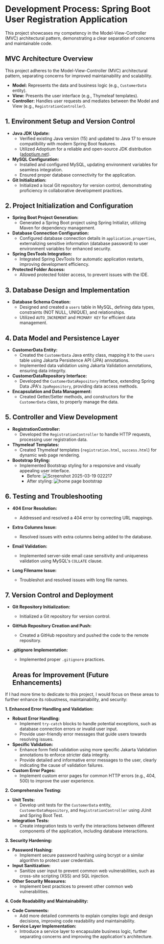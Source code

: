 # Development Process: Spring Boot User Registration Application

This project showcases my competency in the Model-View-Controller (MVC) architectural pattern, demonstrating a clear separation of concerns and maintainable code.

## MVC Architecture Overview

This project adheres to the Model-View-Controller (MVC) architectural pattern, separating concerns for improved maintainability and scalability.

* **Model:** Represents the data and business logic (e.g., `CustomerData` entity).
* **View:** Presents the user interface (e.g., Thymeleaf templates).
* **Controller:** Handles user requests and mediates between the Model and View (e.g., `RegistrationController`).

## 1. Environment Setup and Version Control

* **Java JDK Update:**
    * Verified existing Java version (15) and updated to Java 17 to ensure compatibility with modern Spring Boot features.
    * Utilized Adoptium for a reliable and open-source JDK distribution ([adoptium.net](https://adoptium.net/)).
* **MySQL Configuration:**
    * Installed and configured MySQL, updating environment variables for seamless integration.
    * Ensured proper database connectivity for the application.
* **Git Initialization:**
    * Initialized a local Git repository for version control, demonstrating proficiency in collaborative development practices.

## 2. Project Initialization and Configuration

* **Spring Boot Project Generation:**
    * Generated a Spring Boot project using Spring Initializr, utilizing Maven for dependency management.
* **Database Connection Configuration:**
    * Configured database connection details in `application.properties`, externalizing sensitive information (database password) to user environment variables for enhanced security.
* **Spring DevTools Integration:**
    * Integrated Spring DevTools for automatic application restarts, improving development efficiency.
* **Protected Folder Access:**
    * Allowed protected folder access, to prevent issues with the IDE.

## 3. Database Design and Implementation

* **Database Schema Creation:**
    * Designed and created a `users` table in MySQL, defining data types, constraints (NOT NULL, UNIQUE), and relationships.
    * Utilized `AUTO_INCREMENT` and `PRIMARY KEY` for efficient data management.

## 4. Data Model and Persistence Layer

* **CustomerData Entity:**
    * Created the `CustomerData` Java entity class, mapping it to the `users` table using Jakarta Persistence API (JPA) annotations.
    * Implemented data validation using Jakarta Validation annotations, ensuring data integrity.
* **CustomerDataRepository Interface:**
    * Developed the `CustomerDataRepository` interface, extending Spring Data JPA's `JpaRepository`, providing data access methods.
* **Encapsulation and Data Management:**
    * Created Getter/Setter methods, and constructors for the `CustomerData` class, to properly manage the data.

## 5. Controller and View Development

* **RegistrationController:**
    * Developed the `RegistrationController` to handle HTTP requests, processing user registration data.
* **Thymeleaf Templates:**
    * Created Thymeleaf templates (`registration.html`, `success.html`) for dynamic web page rendering.
* **Bootstrap Styling:**
    * Implemented Bootstrap styling for a responsive and visually appealing user interface.
      * Before: ![Screenshot 2025-03-19 022217](https://github.com/user-attachments/assets/04c48148-65e6-44e9-8c56-54547c9c288b)
      * After styling: ![home page bootstrap](https://github.com/user-attachments/assets/6de7aab8-73b3-489d-835c-aee52ae3d542)

## 6. Testing and Troubleshooting

* **404 Error Resolution:**
    * Addressed and resolved a 404 error by correcting URL mappings.
* **Extra Columns Issue:**
    * Resolved issues with extra columns being added to the database.
* **Email Validation:**
    * Implemented server-side email case sensitivity and uniqueness validation using MySQL's `COLLATE` clause.

* **Long Filename Issue:**
    * Troubleshot and resolved issues with long file names.

## 7. Version Control and Deployment

* **Git Repository Initialization:**
    * Initialized a Git repository for version control.
* **GitHub Repository Creation and Push:**
    * Created a GitHub repository and pushed the code to the remote repository.
* **.gitignore Implementation:**
    * Implemented proper `.gitignore` practices.
 

  ## Areas for Improvement (Future Enhancements)

If I had more time to dedicate to this project, I would focus on these areas to further enhance its robustness, maintainability, and security:

**1. Enhanced Error Handling and Validation:**

* **Robust Error Handling:**
    * Implement `try-catch` blocks to handle potential exceptions, such as database connection errors or invalid user input.
    * Provide user-friendly error messages that guide users towards resolving issues.
* **Specific Validation:**
    * Enhance form field validation using more specific Jakarta Validation annotations to enforce stricter data integrity.
    * Provide detailed and informative error messages to the user, clearly indicating the cause of validation failures.
* **Custom Error Pages:**
    * Implement custom error pages for common HTTP errors (e.g., 404, 500) to improve the user experience.

**2. Comprehensive Testing:**

* **Unit Tests:**
    * Develop unit tests for the `CustomerData` entity, `CustomerDataRepository`, and `RegistrationController` using JUnit and Spring Boot Test.
* **Integration Tests:**
    * Create integration tests to verify the interactions between different components of the application, including database interactions.

**3. Security Hardening:**

* **Password Hashing:**
    * Implement secure password hashing using bcrypt or a similar algorithm to protect user credentials.
* **Input Sanitization:**
    * Sanitize user input to prevent common web vulnerabilities, such as cross-site scripting (XSS) and SQL injection.
* **Other Security Measures:**
    * Implement best practices to prevent other common web vulnerabilities.

**4. Code Readability and Maintainability:**

* **Code Comments:**
    * Add more detailed comments to explain complex logic and design decisions, improving code readability and maintainability.
* **Service Layer Implementation:**
    * Introduce a service layer to encapsulate business logic, further separating concerns and improving the application's architecture.
